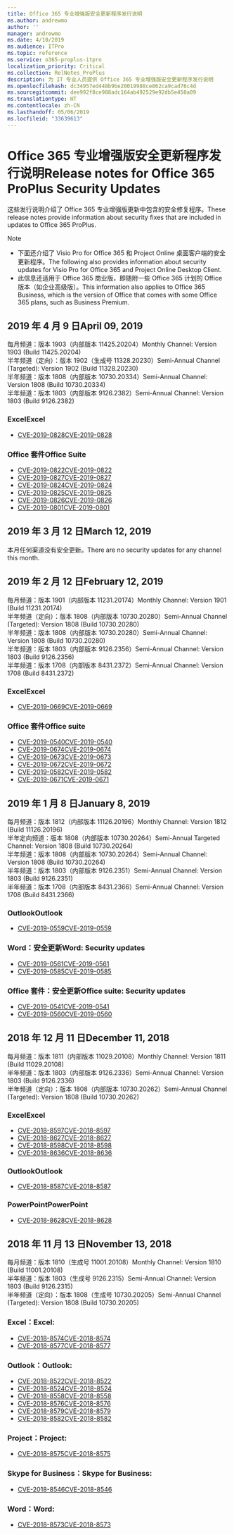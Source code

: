 ```yaml
---
title: Office 365 专业增强版安全更新程序发行说明
ms.author: andrewmo
author: ''
manager: andrewmo
ms.date: 4/10/2019
ms.audience: ITPro
ms.topic: reference
ms.service: o365-proplus-itpro
localization_priority: Critical
ms.collection: RelNotes_ProPlus
description: 为 IT 专业人员提供 Office 365 专业增强版安全更新程序发行说明
ms.openlocfilehash: dc34957ed448b9be20019988ce862ca9cad76c4d
ms.sourcegitcommit: dee992f8ce988adc164ab492529e92db5e450a09
ms.translationtype: HT
ms.contentlocale: zh-CN
ms.lasthandoff: 05/06/2019
ms.locfileid: "33639613"
---
```

# <a name="release-notes-for-office-365-proplus-security-updates"></a><span data-ttu-id="9c0da-103">Office 365 专业增强版安全更新程序发行说明</span><span class="sxs-lookup"><span data-stu-id="9c0da-103">Release notes for Office 365 ProPlus Security Updates</span></span>

<span data-ttu-id="9c0da-104">这些发行说明介绍了 Office 365 专业增强版更新中包含的安全修复程序。</span><span class="sxs-lookup"><span data-stu-id="9c0da-104">These release notes provide information about security fixes that are included in updates to Office 365 ProPlus.</span></span>
 
> [!NOTE]
> - <span data-ttu-id="9c0da-105">下面还介绍了 Visio Pro for Office 365 和 Project Online 桌面客户端的安全更新程序。</span><span class="sxs-lookup"><span data-stu-id="9c0da-105">The following also provides information about security updates for Visio Pro for Office 365 and Project Online Desktop Client.</span></span>
> - <span data-ttu-id="9c0da-106">此信息还适用于 Office 365 商业版，即随附一些 Office 365 计划的 Office 版本（如企业高级版）。</span><span class="sxs-lookup"><span data-stu-id="9c0da-106">This information also applies to Office 365 Business, which is the version of Office that comes with some Office 365 plans, such as Business Premium.</span></span>

[//]: # (请勿删除上面的线条，它用于调节间距)
## <a name="april-09-2019"></a><span data-ttu-id="9c0da-108">2019 年 4 月 9 日</span><span class="sxs-lookup"><span data-stu-id="9c0da-108">April 09, 2019</span></span>
<span data-ttu-id="9c0da-109">每月频道：版本 1903（内部版本 11425.20204）</span><span class="sxs-lookup"><span data-stu-id="9c0da-109">Monthly Channel: Version 1903 (Build 11425.20204)</span></span>  
<span data-ttu-id="9c0da-110">半年频道（定向）：版本 1902（生成号 11328.20230）</span><span class="sxs-lookup"><span data-stu-id="9c0da-110">Semi-Annual Channel (Targeted): Version 1902 (Build 11328.20230)</span></span>  
<span data-ttu-id="9c0da-111">半年频道：版本 1808（内部版本 10730.20334）</span><span class="sxs-lookup"><span data-stu-id="9c0da-111">Semi-Annual Channel: Version 1808 (Build 10730.20334)</span></span>  
<span data-ttu-id="9c0da-112">半年频道：版本 1803（内部版本 9126.2382）</span><span class="sxs-lookup"><span data-stu-id="9c0da-112">Semi-Annual Channel: Version 1803 (Build 9126.2382)</span></span>  

### <a name="excel"></a><span data-ttu-id="9c0da-113">Excel</span><span class="sxs-lookup"><span data-stu-id="9c0da-113">Excel</span></span>

-   [<span data-ttu-id="9c0da-114">CVE-2019-0828</span><span class="sxs-lookup"><span data-stu-id="9c0da-114">CVE-2019-0828</span></span>](https://portal.msrc.microsoft.com/zh-CN/security-guidance/advisory/CVE-2019-0828)

### <a name="office-suite"></a><span data-ttu-id="9c0da-115">Office 套件</span><span class="sxs-lookup"><span data-stu-id="9c0da-115">Office Suite</span></span>

-   [<span data-ttu-id="9c0da-116">CVE-2019-0822</span><span class="sxs-lookup"><span data-stu-id="9c0da-116">CVE-2019-0822</span></span>](https://portal.msrc.microsoft.com/zh-CN/security-guidance/advisory/CVE-2019-0822)
-   [<span data-ttu-id="9c0da-117">CVE-2019-0827</span><span class="sxs-lookup"><span data-stu-id="9c0da-117">CVE-2019-0827</span></span>](https://portal.msrc.microsoft.com/zh-CN/security-guidance/advisory/CVE-2019-0827)
-   [<span data-ttu-id="9c0da-118">CVE-2019-0824</span><span class="sxs-lookup"><span data-stu-id="9c0da-118">CVE-2019-0824</span></span>](https://portal.msrc.microsoft.com/zh-CN/security-guidance/advisory/CVE-2019-0824)
-   [<span data-ttu-id="9c0da-119">CVE-2019-0825</span><span class="sxs-lookup"><span data-stu-id="9c0da-119">CVE-2019-0825</span></span>](https://portal.msrc.microsoft.com/zh-CN/security-guidance/advisory/CVE-2019-0825)
-   [<span data-ttu-id="9c0da-120">CVE-2019-0826</span><span class="sxs-lookup"><span data-stu-id="9c0da-120">CVE-2019-0826</span></span>](https://portal.msrc.microsoft.com/zh-CN/security-guidance/advisory/CVE-2019-0826)
-   [<span data-ttu-id="9c0da-121">CVE-2019-0801</span><span class="sxs-lookup"><span data-stu-id="9c0da-121">CVE-2019-0801</span></span>](https://portal.msrc.microsoft.com/zh-CN/security-guidance/advisory/CVE-2019-0801)

## <a name="march-12-2019"></a><span data-ttu-id="9c0da-122">2019 年 3 月 12 日</span><span class="sxs-lookup"><span data-stu-id="9c0da-122">March 12, 2019</span></span>
<span data-ttu-id="9c0da-123">本月任何渠道没有安全更新。</span><span class="sxs-lookup"><span data-stu-id="9c0da-123">There are no security updates for any channel this month.</span></span>

## <a name="february-12-2019"></a><span data-ttu-id="9c0da-124">2019 年 2 月 12 日</span><span class="sxs-lookup"><span data-stu-id="9c0da-124">February 12, 2019</span></span>
<span data-ttu-id="9c0da-125">每月频道：版本 1901（内部版本 11231.20174）</span><span class="sxs-lookup"><span data-stu-id="9c0da-125">Monthly Channel: Version 1901 (Build 11231.20174)</span></span>  
<span data-ttu-id="9c0da-126">半年频道（定向）：版本 1808（内部版本 10730.20280）</span><span class="sxs-lookup"><span data-stu-id="9c0da-126">Semi-Annual Channel (Targeted): Version 1808 (Build 10730.20280)</span></span>   
<span data-ttu-id="9c0da-127">半年频道：版本 1808（内部版本 10730.20280）</span><span class="sxs-lookup"><span data-stu-id="9c0da-127">Semi-Annual Channel: Version 1808 (Build 10730.20280)</span></span>  
<span data-ttu-id="9c0da-128">半年频道：版本 1803（内部版本 9126.2356）</span><span class="sxs-lookup"><span data-stu-id="9c0da-128">Semi-Annual Channel: Version 1803 (Build 9126.2356)</span></span>  
<span data-ttu-id="9c0da-129">半年频道：版本 1708（内部版本 8431.2372）</span><span class="sxs-lookup"><span data-stu-id="9c0da-129">Semi-Annual Channel: Version 1708 (Build 8431.2372)</span></span>  


### <a name="excel"></a><span data-ttu-id="9c0da-130">Excel</span><span class="sxs-lookup"><span data-stu-id="9c0da-130">Excel</span></span>

-   [<span data-ttu-id="9c0da-131">CVE-2019-0669</span><span class="sxs-lookup"><span data-stu-id="9c0da-131">CVE-2019-0669</span></span>](https://portal.msrc.microsoft.com/zh-CN/security-guidance/advisory/CVE-2019-0669)

### <a name="office-suite"></a><span data-ttu-id="9c0da-132">Office 套件</span><span class="sxs-lookup"><span data-stu-id="9c0da-132">Office suite</span></span>

-   [<span data-ttu-id="9c0da-133">CVE-2019-0540</span><span class="sxs-lookup"><span data-stu-id="9c0da-133">CVE-2019-0540</span></span>](https://portal.msrc.microsoft.com/zh-CN/security-guidance/advisory/CVE-2019-0540)
-   [<span data-ttu-id="9c0da-134">CVE-2019-0674</span><span class="sxs-lookup"><span data-stu-id="9c0da-134">CVE-2019-0674</span></span>](https://portal.msrc.microsoft.com/zh-CN/security-guidance/advisory/CVE-2019-0674)
-   [<span data-ttu-id="9c0da-135">CVE-2019-0673</span><span class="sxs-lookup"><span data-stu-id="9c0da-135">CVE-2019-0673</span></span>](https://portal.msrc.microsoft.com/zh-CN/security-guidance/advisory/CVE-2019-0673)
-   [<span data-ttu-id="9c0da-136">CVE-2019-0672</span><span class="sxs-lookup"><span data-stu-id="9c0da-136">CVE-2019-0672</span></span>](https://portal.msrc.microsoft.com/zh-CN/security-guidance/advisory/CVE-2019-0672)
-   [<span data-ttu-id="9c0da-137">CVE-2019-0582</span><span class="sxs-lookup"><span data-stu-id="9c0da-137">CVE-2019-0582</span></span>](https://portal.msrc.microsoft.com/zh-CN/security-guidance/advisory/CVE-2019-0582)
-   [<span data-ttu-id="9c0da-138">CVE-2019-0671</span><span class="sxs-lookup"><span data-stu-id="9c0da-138">CVE-2019-0671</span></span>](https://portal.msrc.microsoft.com/zh-CN/security-guidance/advisory/CVE-2019-0671)

## <a name="january-8-2019"></a><span data-ttu-id="9c0da-139">2019 年 1 月 8 日</span><span class="sxs-lookup"><span data-stu-id="9c0da-139">January 8, 2019</span></span>

<span data-ttu-id="9c0da-140">每月频道：版本 1812（内部版本 11126.20196）</span><span class="sxs-lookup"><span data-stu-id="9c0da-140">Monthly Channel: Version 1812 (Build 11126.20196)</span></span>  
<span data-ttu-id="9c0da-141">半年定向频道：版本 1808（内部版本 10730.20264）</span><span class="sxs-lookup"><span data-stu-id="9c0da-141">Semi-Annual Targeted Channel: Version 1808 (Build 10730.20264)</span></span>  
<span data-ttu-id="9c0da-142">半年频道：版本 1808（内部版本 10730.20264）</span><span class="sxs-lookup"><span data-stu-id="9c0da-142">Semi-Annual Channel: Version 1808 (Build 10730.20264)</span></span>  
<span data-ttu-id="9c0da-143">半年频道：版本 1803（内部版本 9126.2351）</span><span class="sxs-lookup"><span data-stu-id="9c0da-143">Semi-Annual Channel: Version 1803 (Build 9126.2351)</span></span>  
<span data-ttu-id="9c0da-144">半年频道：版本 1708（内部版本 8431.2366）</span><span class="sxs-lookup"><span data-stu-id="9c0da-144">Semi-Annual Channel: Version 1708 (Build 8431.2366)</span></span>  


### <a name="outlook"></a><span data-ttu-id="9c0da-145">Outlook</span><span class="sxs-lookup"><span data-stu-id="9c0da-145">Outlook</span></span>
-   [<span data-ttu-id="9c0da-146">CVE-2019-0559</span><span class="sxs-lookup"><span data-stu-id="9c0da-146">CVE-2019-0559</span></span>](https://portal.msrc.microsoft.com/zh-CN/security-guidance/advisory/CVE-2019-0559)

### <a name="word-security-updates"></a><span data-ttu-id="9c0da-147">Word：安全更新</span><span class="sxs-lookup"><span data-stu-id="9c0da-147">Word: Security updates</span></span> 
-   [<span data-ttu-id="9c0da-148">CVE-2019-0561</span><span class="sxs-lookup"><span data-stu-id="9c0da-148">CVE-2019-0561</span></span>](https://portal.msrc.microsoft.com/zh-CN/security-guidance/advisory/CVE-2019-0561)
-   [<span data-ttu-id="9c0da-149">CVE-2019-0585</span><span class="sxs-lookup"><span data-stu-id="9c0da-149">CVE-2019-0585</span></span>](https://portal.msrc.microsoft.com/zh-CN/security-guidance/advisory/CVE-2019-0585) 
 
### <a name="office-suite-security-updates"></a><span data-ttu-id="9c0da-150">Office 套件：安全更新</span><span class="sxs-lookup"><span data-stu-id="9c0da-150">Office suite: Security updates</span></span> 
-   [<span data-ttu-id="9c0da-151">CVE-2019-0541</span><span class="sxs-lookup"><span data-stu-id="9c0da-151">CVE-2019-0541</span></span>](https://portal.msrc.microsoft.com/zh-CN/security-guidance/advisory/CVE-2019-0541)
-   [<span data-ttu-id="9c0da-152">CVE-2019-0560</span><span class="sxs-lookup"><span data-stu-id="9c0da-152">CVE-2019-0560</span></span>](https://portal.msrc.microsoft.com/zh-CN/security-guidance/advisory/CVE-2019-0560)

## <a name="december-11-2018"></a><span data-ttu-id="9c0da-153">2018 年 12 月 11 日</span><span class="sxs-lookup"><span data-stu-id="9c0da-153">December 11, 2018</span></span>
<span data-ttu-id="9c0da-154">每月频道：版本 1811（内部版本 11029.20108）</span><span class="sxs-lookup"><span data-stu-id="9c0da-154">Monthly Channel: Version 1811 (Build 11029.20108)</span></span>  
<span data-ttu-id="9c0da-155">半年频道：版本 1803（内部版本 9126.2336）</span><span class="sxs-lookup"><span data-stu-id="9c0da-155">Semi-Annual Channel: Version 1803 (Build 9126.2336)</span></span>  
<span data-ttu-id="9c0da-156">半年频道（定向）：版本 1808（内部版本 10730.20262）</span><span class="sxs-lookup"><span data-stu-id="9c0da-156">Semi-Annual Channel (Targeted): Version 1808 (Build 10730.20262)</span></span>  

### <a name="excel"></a><span data-ttu-id="9c0da-157">Excel</span><span class="sxs-lookup"><span data-stu-id="9c0da-157">Excel</span></span>

-   [<span data-ttu-id="9c0da-158">CVE-2018-8597</span><span class="sxs-lookup"><span data-stu-id="9c0da-158">CVE-2018-8597</span></span>](https://portal.msrc.microsoft.com/zh-CN/security-guidance/advisory/CVE-2018-8597)
-   [<span data-ttu-id="9c0da-159">CVE-2018-8627</span><span class="sxs-lookup"><span data-stu-id="9c0da-159">CVE-2018-8627</span></span>](https://portal.msrc.microsoft.com/zh-CN/security-guidance/advisory/CVE-2018-8627)
-   [<span data-ttu-id="9c0da-160">CVE-2018-8598</span><span class="sxs-lookup"><span data-stu-id="9c0da-160">CVE-2018-8598</span></span>](https://portal.msrc.microsoft.com/zh-CN/security-guidance/advisory/CVE-2018-8598)
-   [<span data-ttu-id="9c0da-161">CVE-2018-8636</span><span class="sxs-lookup"><span data-stu-id="9c0da-161">CVE-2018-8636</span></span>](https://portal.msrc.microsoft.com/zh-CN/security-guidance/advisory/CVE-2018-8636)

### <a name="outlook"></a><span data-ttu-id="9c0da-162">Outlook</span><span class="sxs-lookup"><span data-stu-id="9c0da-162">Outlook</span></span>

-   [<span data-ttu-id="9c0da-163">CVE-2018-8587</span><span class="sxs-lookup"><span data-stu-id="9c0da-163">CVE-2018-8587</span></span>](https://portal.msrc.microsoft.com/zh-CN/security-guidance/advisory/CVE-2018-8587)

### <a name="powerpoint"></a><span data-ttu-id="9c0da-164">PowerPoint</span><span class="sxs-lookup"><span data-stu-id="9c0da-164">PowerPoint</span></span>

-   [<span data-ttu-id="9c0da-165">CVE-2018-8628</span><span class="sxs-lookup"><span data-stu-id="9c0da-165">CVE-2018-8628</span></span>](https://portal.msrc.microsoft.com/zh-CN/security-guidance/advisory/CVE-2018-8628)

## <a name="november-13-2018"></a><span data-ttu-id="9c0da-166">2018 年 11 月 13 日</span><span class="sxs-lookup"><span data-stu-id="9c0da-166">November 13, 2018</span></span>
<span data-ttu-id="9c0da-167">每月频道：版本 1810（生成号 11001.20108）</span><span class="sxs-lookup"><span data-stu-id="9c0da-167">Monthly Channel: Version 1810 (Build 11001.20108)</span></span>  
<span data-ttu-id="9c0da-168">半年频道：版本 1803（生成号 9126.2315）</span><span class="sxs-lookup"><span data-stu-id="9c0da-168">Semi-Annual Channel: Version 1803 (Build 9126.2315)</span></span>  
<span data-ttu-id="9c0da-169">半年频道（定向）：版本 1808（生成号 10730.20205）</span><span class="sxs-lookup"><span data-stu-id="9c0da-169">Semi-Annual Channel (Targeted): Version 1808 (Build 10730.20205)</span></span>  

### <a name="excel"></a><span data-ttu-id="9c0da-170">Excel：</span><span class="sxs-lookup"><span data-stu-id="9c0da-170">Excel:</span></span>

-   [<span data-ttu-id="9c0da-171">CVE-2018-8574</span><span class="sxs-lookup"><span data-stu-id="9c0da-171">CVE-2018-8574</span></span>](https://portal.msrc.microsoft.com/zh-CN/security-guidance/advisory/CVE-2018-8574)
-   [<span data-ttu-id="9c0da-172">CVE-2018-8577</span><span class="sxs-lookup"><span data-stu-id="9c0da-172">CVE-2018-8577</span></span>](https://portal.msrc.microsoft.com/zh-CN/security-guidance/advisory/CVE-2018-8577)

### <a name="outlook"></a><span data-ttu-id="9c0da-173">Outlook：</span><span class="sxs-lookup"><span data-stu-id="9c0da-173">Outlook:</span></span>

-   [<span data-ttu-id="9c0da-174">CVE-2018-8522</span><span class="sxs-lookup"><span data-stu-id="9c0da-174">CVE-2018-8522</span></span>](https://portal.msrc.microsoft.com/zh-CN/security-guidance/advisory/CVE-2018-8522)
-   [<span data-ttu-id="9c0da-175">CVE-2018-8524</span><span class="sxs-lookup"><span data-stu-id="9c0da-175">CVE-2018-8524</span></span>](https://portal.msrc.microsoft.com/zh-CN/security-guidance/advisory/CVE-2018-8524)
-   [<span data-ttu-id="9c0da-176">CVE-2018-8558</span><span class="sxs-lookup"><span data-stu-id="9c0da-176">CVE-2018-8558</span></span>](https://portal.msrc.microsoft.com/zh-CN/security-guidance/advisory/CVE-2018-8558)
-   [<span data-ttu-id="9c0da-177">CVE-2018-8576</span><span class="sxs-lookup"><span data-stu-id="9c0da-177">CVE-2018-8576</span></span>](https://portal.msrc.microsoft.com/zh-CN/security-guidance/advisory/CVE-2018-8576)
-   [<span data-ttu-id="9c0da-178">CVE-2018-8579</span><span class="sxs-lookup"><span data-stu-id="9c0da-178">CVE-2018-8579</span></span>](https://portal.msrc.microsoft.com/zh-CN/security-guidance/advisory/CVE-2018-8579)
-   [<span data-ttu-id="9c0da-179">CVE-2018-8582</span><span class="sxs-lookup"><span data-stu-id="9c0da-179">CVE-2018-8582</span></span>](https://portal.msrc.microsoft.com/zh-CN/security-guidance/advisory/CVE-2018-8582)

### <a name="project"></a><span data-ttu-id="9c0da-180">Project：</span><span class="sxs-lookup"><span data-stu-id="9c0da-180">Project:</span></span>

-   [<span data-ttu-id="9c0da-181">CVE-2018-8575</span><span class="sxs-lookup"><span data-stu-id="9c0da-181">CVE-2018-8575</span></span>](https://portal.msrc.microsoft.com/zh-CN/security-guidance/advisory/CVE-2018-8575)

### <a name="skype-for-business"></a><span data-ttu-id="9c0da-182">Skype for Business：</span><span class="sxs-lookup"><span data-stu-id="9c0da-182">Skype for Business:</span></span>

-   [<span data-ttu-id="9c0da-183">CVE-2018-8546</span><span class="sxs-lookup"><span data-stu-id="9c0da-183">CVE-2018-8546</span></span>](https://portal.msrc.microsoft.com/zh-CN/security-guidance/advisory/CVE-2018-8546)

### <a name="word"></a><span data-ttu-id="9c0da-184">Word：</span><span class="sxs-lookup"><span data-stu-id="9c0da-184">Word:</span></span>

-   [<span data-ttu-id="9c0da-185">CVE-2018-8573</span><span class="sxs-lookup"><span data-stu-id="9c0da-185">CVE-2018-8573</span></span>](https://portal.msrc.microsoft.com/zh-CN/security-guidance/advisory/CVE-2018-8573)
